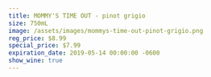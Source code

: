 ```yaml
---
title: MOMMY'S TIME OUT - pinot grigio
size: 750mL
image: /assets/images/mommys-time-out-pinot-grigio.png
reg_price: $8.99
special_price: $7.99
expiration_date: 2019-05-14 00:00:00 -0600
show_wine: true
---
```


